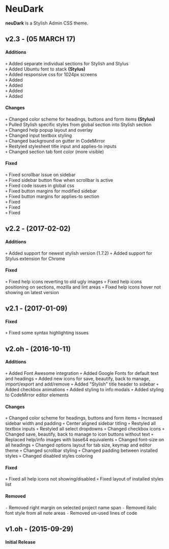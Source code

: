 # NeuDark
**neuDark** is a Stylish Admin CSS theme.

## v2.3 - (05 MARCH 17)

#### Additions
`+` Added separate individual sections for Stylish and Stylus  
`+` Added Ubuntu font to stack **(Stylus)**  
`+` Added responsive css for 1024px screens  
`+` Added  
`+` Added  
`+` Added  
`+` Added  

#### Changes
`+` Changed color scheme for headings, buttons and form items **(Stylus)**  
`+` Pulled Stylish specific styles from global section into Stylish section  
`+` Changed help popup layout and overlay  
`+` Changed input textbox styling  
`+` Changed background on gutter in CodeMirror   
`+` Restyled stylesheet title input and applies-to inputs  
`+` Changed section tab font color (more visible)  

#### Fixed
`+` Fixed scrollbar issue on sidebar  
`+` Fixed sidebar button flow when scrollbar is active  
`+` Fixed code issues in global css  
`+` Fixed button margins for modified sidebar  
`+` Fixed button margins for applies-to section   
`+` Fixed  
`+` Fixed  
`+` Fixed  

## v2.2 - (2017-02-02)

#### Additions
`+` Added support for newest stylish version (1.7.2)
`+` Added support for Stylus extension for Chrome

#### Fixed
`+` Fixed help icons reverting to old ugly images
`+` Fixed help icons positioning on sections, mozilla and lint areas
`+` Fixed help icons hover not showing on latest version

## v2.1 - (2017-01-09)

#### Fixed
`+` Fixed some syntax highlighting issues

## v2.oh - (2016-10-11)

#### Additions
`+` Added Font Awesome integration
`+` Added Google Fonts for default text and headings
`+` Added new icons for save, beautify, back to manage, import/export and add/remove
`+` Added "Stylish" title header to sidebar
`+` Added checkbox animations
`+` Added styling to info modals
`+` Added styling to CodeMirror editor elements

#### Changes
`+` Changed color scheme for headings, buttons and form items
`+` Increased sidebar width and padding
`+` Center aligned sidebar titling
`+` Restyled all textbox inputs
`+` Restyled all select dropdowns
`+` Changed checkbox icons
`+` Changed save, beautify, back to manage to icon buttons without text
`+` Replaced help/info images with base64 equivalents
`+` Changed font-size on all headings
`+` Changed options layout for tab size, keymap and editor theme
`+` Changed scrollbar styling
`+` Changed padding between installed styles
`+` Changed disabled styles coloring

#### Fixed
`+` Fixed all help icons not showing/disabled
`+` Fixed layout of installed styles list

#### Removed
`-` Removed right margin on selected project name span
`-` Removed italic font style from all note areas
`-` Removed un-used lines of code

## v1.oh - (2015-09-29)

#### Initial Release
